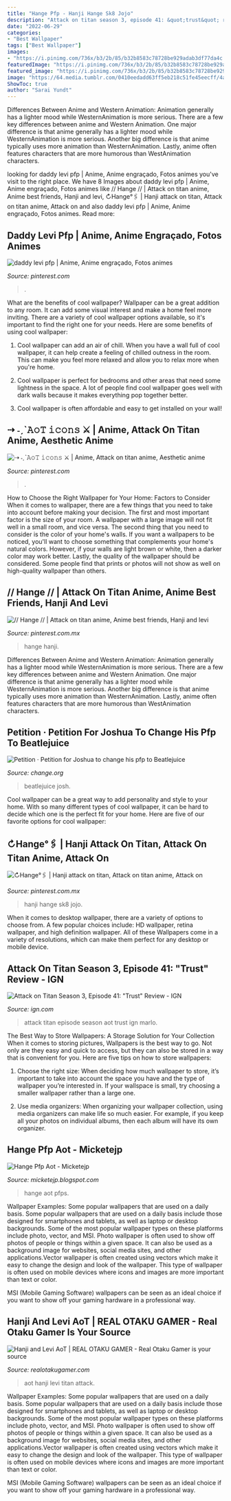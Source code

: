 ```yaml
---
title: "Hange Pfp - Hanji Hange Sk8 Jojo"
description: "Attack on titan season 3, episode 41: &quot;trust&quot; review"
date: "2022-06-29"
categories:
- "Best Wallpaper"
tags: ["Best Wallpaper"]
images:
- "https://i.pinimg.com/736x/b3/2b/85/b32b8583c78728be929adab3df77da4c.jpg"
featuredImage: "https://i.pinimg.com/736x/b3/2b/85/b32b8583c78728be929adab3df77da4c.jpg"
featured_image: "https://i.pinimg.com/736x/b3/2b/85/b32b8583c78728be929adab3df77da4c.jpg"
image: "https://64.media.tumblr.com/0410eedadd63ff5eb218c51fe45eecff/4aed675eab177cb5-e1/s1280x1920/f16b13aa3c6f58f680fe40e9433ab5ba9c1ce855.jpg"
ShowToc: true
author: "Sarai Yundt"
---
```



Differences Between Anime and Western Animation: Animation generally has a lighter mood while WesternAnimation is more serious.
There are a few key differences between anime and Western Animation. One major difference is that anime generally has a lighter mood while WesternAnimation is more serious. Another big difference is that anime typically uses more animation than WesternAnimation. Lastly, anime often features characters that are more humorous than WestAnimation characters.

	

		
looking for daddy levi pfp | Anime, Anime engraçado, Fotos animes you've visit to the right place. We have 8 Images about daddy levi pfp | Anime, Anime engraçado, Fotos animes like // Hange // | Attack on titan anime, Anime best friends, Hanji and levi, ↻Hange°🖇️ | Hanji attack on titan, Attack on titan anime, Attack on and also daddy levi pfp | Anime, Anime engraçado, Fotos animes. Read more:
		
    
## Daddy Levi Pfp | Anime, Anime Engraçado, Fotos Animes

<img loading=lazy src="https://i.pinimg.com/736x/b3/2b/85/b32b8583c78728be929adab3df77da4c.jpg" onerror="this.onerror=null;this.src='https://tse3.mm.bing.net/th?id=OIP.3gVJSiXrTNeQXX-vn26YhwHaJJ&amp;pid=15.1';" alt="daddy levi pfp | Anime, Anime engraçado, Fotos animes">

_Source: pinterest.com_

>. 

	

What are the benefits of cool wallpaper?
Wallpaper can be a great addition to any room. It can add some visual interest and make a home feel more inviting. There are a variety of cool wallpaper options available, so it's important to find the right one for your needs. Here are some benefits of using cool wallpaper: 
1. Cool wallpaper can add an air of chill. When you have a wall full of cool wallpaper, it can help create a feeling of chilled outness in the room. This can make you feel more relaxed and allow you to relax more when you're home. 

2. Cool wallpaper is perfect for bedrooms and other areas that need some lightness in the space. A lot of people find cool wallpaper goes well with dark walls because it makes everything pop together better. 

3. Cool wallpaper is often affordable and easy to get installed on your wall!

    
## ⇢ ˗ˏˋ𝙰𝚘𝚃 𝚒𝚌𝚘𝚗𝚜 ⚔️ | Anime, Attack On Titan Anime, Aesthetic Anime

<img loading=lazy src="https://i.pinimg.com/736x/aa/39/5e/aa395e8cb5e657a5e47765e6dd8fd395.jpg" onerror="this.onerror=null;this.src='https://tse2.mm.bing.net/th?id=OIP.u0CyZIy6LEMekh4L6VXn9QHaHS&amp;pid=15.1';" alt="⇢ ˗ˏˋ𝙰𝚘𝚃 𝚒𝚌𝚘𝚗𝚜 ⚔️ | Anime, Attack on titan anime, Aesthetic anime">

_Source: pinterest.com_

>. 

	

How to Choose the Right Wallpaper for Your Home: Factors to Consider
When it comes to wallpaper, there are a few things that you need to take into account before making your decision. The first and most important factor is the size of your room. A wallpaper with a large image will not fit well in a small room, and vice versa. 
The second thing that you need to consider is the color of your home's walls. If you want a wallpapers to be noticed, you'll want to choose something that complements your home's natural colors. However, if your walls are light brown or white, then a darker color may work better. 
Lastly, the quality of the wallpaper should be considered. Some people find that prints or photos will not show as well on high-quality wallpaper than others.

    
## // Hange // | Attack On Titan Anime, Anime Best Friends, Hanji And Levi

<img loading=lazy src="https://i.pinimg.com/originals/15/ae/e9/15aee9915e378f93d57c736d96efd8f4.jpg" onerror="this.onerror=null;this.src='https://tse2.mm.bing.net/th?id=OIP.upIh-fPcJQIw6KXvjsU51QHaHa&amp;pid=15.1';" alt="// Hange // | Attack on titan anime, Anime best friends, Hanji and levi">

_Source: pinterest.com.mx_

>hange hanji. 

	

Differences Between Anime and Western Animation: Animation generally has a lighter mood while WesternAnimation is more serious.
There are a few key differences between anime and Western Animation. One major difference is that anime generally has a lighter mood while WesternAnimation is more serious. Another big difference is that anime typically uses more animation than WesternAnimation. Lastly, anime often features characters that are more humorous than WestAnimation characters.

    
## Petition · Petition For Joshua To Change His Pfp To Beatlejuice

<img loading=lazy src="https://assets.change.org/photos/1/eq/ti/eZEQTicFuWTsFqy-800x450-noPad.jpg?1587965031" onerror="this.onerror=null;this.src='https://tse1.mm.bing.net/th?id=OIP.LiOrIB0Xgq8v_R9dA-A4PwHaEK&amp;pid=15.1';" alt="Petition · Petition for Joshua to change his pfp to Beatlejuice">

_Source: change.org_

>beatlejuice josh. 

	

Cool wallpaper can be a great way to add personality and style to your home. With so many different types of cool wallpaper, it can be hard to decide which one is the perfect fit for your home. Here are five of our favorite options for cool wallpaper: 

    
## ↻Hange°🖇️ | Hanji Attack On Titan, Attack On Titan Anime, Attack On

<img loading=lazy src="https://i.pinimg.com/736x/cb/6f/da/cb6fda8cde5d8960beedab555f415a0f.jpg" onerror="this.onerror=null;this.src='https://tse1.mm.bing.net/th?id=OIP.FMlwFab3EE0M3E_z4C2BlgHaHa&amp;pid=15.1';" alt="↻Hange°🖇️ | Hanji attack on titan, Attack on titan anime, Attack on">

_Source: pinterest.com.mx_

>hanji hange sk8 jojo. 

	

When it comes to desktop wallpaper, there are a variety of options to choose from. A few popular choices include: HD wallpaper, retina wallpaper, and high definition wallpaper. All of these Wallpapers come in a variety of resolutions, which can make them perfect for any desktop or mobile device. 

    
## Attack On Titan Season 3, Episode 41: &quot;Trust&quot; Review - IGN

<img loading=lazy src="https://assets1.ignimgs.com/2018/08/13/hangeblogroll-1534196399943_1280w.jpg" onerror="this.onerror=null;this.src='https://tse1.mm.bing.net/th?id=OIP.O7TnHZejZtWy-_8A785zzAHaEK&amp;pid=15.1';" alt="Attack on Titan Season 3, Episode 41: &quot;Trust&quot; Review - IGN">

_Source: ign.com_

>attack titan episode season aot trust ign marlo. 

	

The Best Way to Store Wallpapers: A Storage Solution for Your Collection
When it comes to storing pictures, Wallpapers is the best way to go. Not only are they easy and quick to access, but they can also be stored in a way that is convenient for you. Here are five tips on how to store wallpapers:
1) Choose the right size: When deciding how much wallpaper to store, it’s important to take into account the space you have and the type of wallpaper you’re interested in. If your wallspace is small, try choosing a smaller wallpaper rather than a large one.

2) Use media organizers: When organizing your wallpaper collection, using media organizers can make life so much easier. For example, if you keep all your photos on individual albums, then each album will have its own organizer.

    
## Hange Pfp Aot - Micketejp

<img loading=lazy src="https://64.media.tumblr.com/0410eedadd63ff5eb218c51fe45eecff/4aed675eab177cb5-e1/s1280x1920/f16b13aa3c6f58f680fe40e9433ab5ba9c1ce855.jpg" onerror="this.onerror=null;this.src='https://tse2.mm.bing.net/th?id=OIP.MsC_A-ZaNE2inkRWgUjq9QHaHa&amp;pid=15.1';" alt="Hange Pfp Aot - Micketejp">

_Source: micketejp.blogspot.com_

>hange aot pfps. 

	

Wallpaper Examples: Some popular wallpapers that are used on a daily basis.
Some popular wallpapers that are used on a daily basis include those designed for smartphones and tablets, as well as laptop or desktop backgrounds. Some of the most popular wallpaper types on these platforms include photo, vector, and MSI. 
Photo wallpaper is often used to show off photos of people or things within a given space. It can also be used as a background image for websites, social media sites, and other applications.Vector wallpaper is often created using vectors which make it easy to change the design and look of the wallpaper. This type of wallpaper is often used on mobile devices where icons and images are more important than text or color. 

MSI (Mobile Gaming Software) wallpapers can be seen as an ideal choice if you want to show off your gaming hardware in a professional way.

    
## Hanji And Levi AoT | REAL OTAKU GAMER - Real Otaku Gamer Is Your Source

<img loading=lazy src="https://realotakugamer.com/wp-content/uploads/2014/03/Hanji-and-Levi-AoT.jpg" onerror="this.onerror=null;this.src='https://tse3.mm.bing.net/th?id=OIP.gRb-6FqbX4W9Nrpdwz31DgHaEK&amp;pid=15.1';" alt="Hanji and Levi AoT | REAL OTAKU GAMER - Real Otaku Gamer is your source">

_Source: realotakugamer.com_

>aot hanji levi titan attack. 

	

Wallpaper Examples: Some popular wallpapers that are used on a daily basis.
Some popular wallpapers that are used on a daily basis include those designed for smartphones and tablets, as well as laptop or desktop backgrounds. Some of the most popular wallpaper types on these platforms include photo, vector, and MSI. 
Photo wallpaper is often used to show off photos of people or things within a given space. It can also be used as a background image for websites, social media sites, and other applications.Vector wallpaper is often created using vectors which make it easy to change the design and look of the wallpaper. This type of wallpaper is often used on mobile devices where icons and images are more important than text or color. 

MSI (Mobile Gaming Software) wallpapers can be seen as an ideal choice if you want to show off your gaming hardware in a professional way.

